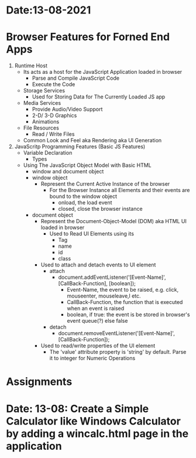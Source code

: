 # Date:13-08-2021
# Browser Features for Forned End Apps
1. Runtime Host
    - Its acts as a host for the JavaScript Application loaded in browser
        - Parse and Compile JavaScript Code
        - Execute the Code
    - Storage Services
        - Used for Storing Data for The Currently Loaded JS app
    - Media Services
        - Provide Audio/Video Support
        - 2-D/ 3-D Graphics
        - Animations
    - File Resources
        -  Read / Write Files
    - Common Look and Feel aka Rendering aka UI Generation   
2. JavaScritp Programming Features (Basic JS Features)
    - Variable Declaration
        - Types
    - Using The JavaScript Object Model with Basic HTML
        - window and document object    
        - window object
            - Represent the Current Active Instance of the browser
                - For the Browser Instance all Elements and their events are bound to the window object
                    - onload, the load event
                    - closed, close the browser instance
        - document object
            - Represent the Document-Object-Model (DOM) aka HTML UI loaded in browser
                - Used to Read UI Elements using its
                    - Tag
                    - name
                    - id
                    - class
            - Used to attach and detach events to UI element
                - attach 
                    - document.addEventListener('[Event-Name]', [CallBack-Function], [boolean]);
                        - Event-Name, the event to be raised, e.g. click, mouseenter, mouseleave,l etc.
                        - CallBack-Function, the function that is executed when an event is raised
                        - boolean, if true: the event is be stored in browser's event queue(?) else false
                - detach
                    - document.removeEventListener('[Event-Name]', [CallBack-Function]);    
            - Used to read/write properties of the UI element
                - The 'value' attribute property is 'string' by default. Parse it to integer for Numeric Operations        



# Assignments
# Date: 13-08: Create a Simple Calculator like Windows Calculator by adding a wincalc.html page in the application 
